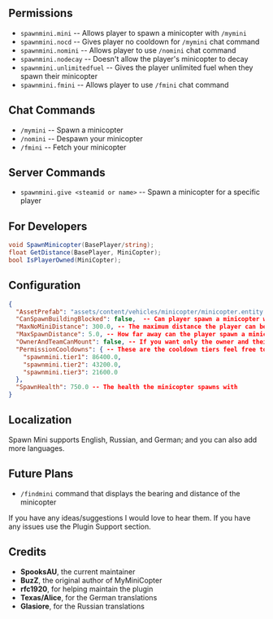 ## Permissions

* `spawnmini.mini`  -- Allows player to spawn a minicopter with `/mymini`
* `spawnmini.nocd` -- Gives player no cooldown for `/mymini` chat command
* `spawnmini.nomini` -- Allows player to use `/nomini` chat command 
* `spawnmini.nodecay` -- Doesn't allow the player's minicopter to decay
* `spawnmini.unlimitedfuel` -- Gives the player unlimited fuel when they spawn their minicopter
* `spawnmini.fmini` -- Allows player to use `/fmini` chat command

## Chat Commands

* `/mymini` -- Spawn a minicopter
* `/nomini` -- Despawn your minicopter
* `/fmini` -- Fetch your minicopter

## Server Commands

* `spawnmini.give <steamid or name>` -- Spawn a minicopter for a specific player

## For Developers

```csharp
void SpawnMinicopter(BasePlayer/string);
float GetDistance(BasePlayer, MiniCopter);
bool IsPlayerOwned(MiniCopter);
```

## Configuration

```json
{
  "AssetPrefab": "assets/content/vehicles/minicopter/minicopter.entity.prefab", -- Prefab you would like to spawn
  "CanSpawnBuildingBlocked": false,  -- Can player spawn a minicopter while building blocked
  "MaxNoMiniDistance": 300.0, -- The maximum distance the player can be from the minicopter when using /nomini and /fmini
  "MaxSpawnDistance": 5.0, -- How far away can the player spawn a minicopter
  "OwnerAndTeamCanMount": false, -- If you want only the owner and their team members to be able to mount the mini set this to true
  "PermissionCooldowns": { -- These are the cooldown tiers feel free to add/change as many as you like just make sure users only have one for now
    "spawnmini.tier1": 86400.0,
    "spawnmini.tier2": 43200.0,
    "spawnmini.tier3": 21600.0
  },
  "SpawnHealth": 750.0 -- The health the minicopter spawns with
}
```

## Localization

Spawn Mini supports English, Russian, and German; and you can also add more languages.

## Future Plans

* `/findmini` command that displays the bearing and distance of the minicopter

If you have any ideas/suggestions I would love to hear them. If you have any issues use the Plugin Support section.

## Credits

* **SpooksAU**, the current maintainer
* **BuzZ**, the original author of MyMiniCopter
* **rfc1920**, for helping maintain the plugin
* **Texas/Alice**, for the German translations
* **Glasiore**, for the Russian translations
